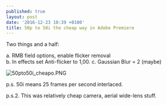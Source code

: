 ```yaml
---
published: true
layout: post
date: '2016-12-23 10:39 +0100'
title: 50p to 50i the cheap way in Adobe Premiere
---
```

Two things and a half:

a. RMB field options, enable flicker removal  
b. In effects set Anti-flicker to 1,00.
c. Gaussian Blur = 2 (maybe)

![50pto50i_cheapo.PNG]({{site.baseurl}}/media/50pto50i_cheapo.PNG)

p.s. 50i means 25 frames per second interlaced.

p.s.2. This was relatively cheap camera, aerial wide-lens stuff.
